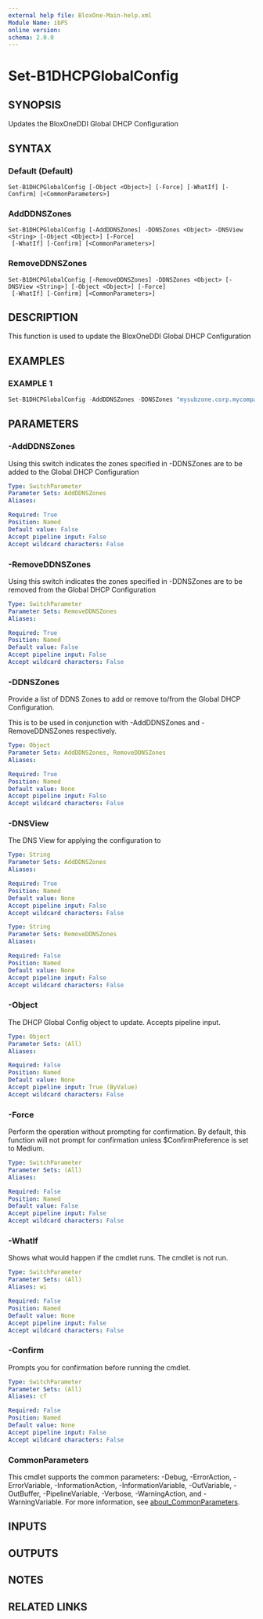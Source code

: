 ```yaml
---
external help file: BloxOne-Main-help.xml
Module Name: ibPS
online version:
schema: 2.0.0
---
```


# Set-B1DHCPGlobalConfig

## SYNOPSIS
Updates the BloxOneDDI Global DHCP Configuration

## SYNTAX

### Default (Default)
```
Set-B1DHCPGlobalConfig [-Object <Object>] [-Force] [-WhatIf] [-Confirm] [<CommonParameters>]
```

### AddDDNSZones
```
Set-B1DHCPGlobalConfig [-AddDDNSZones] -DDNSZones <Object> -DNSView <String> [-Object <Object>] [-Force]
 [-WhatIf] [-Confirm] [<CommonParameters>]
```

### RemoveDDNSZones
```
Set-B1DHCPGlobalConfig [-RemoveDDNSZones] -DDNSZones <Object> [-DNSView <String>] [-Object <Object>] [-Force]
 [-WhatIf] [-Confirm] [<CommonParameters>]
```

## DESCRIPTION
This function is used to update the BloxOneDDI Global DHCP Configuration

## EXAMPLES

### EXAMPLE 1
```powershell
Set-B1DHCPGlobalConfig -AddDDNSZones -DDNSZones "mysubzone.corp.mycompany.com" -DNSView "default"
```

## PARAMETERS

### -AddDDNSZones
Using this switch indicates the zones specified in -DDNSZones are to be added to the Global DHCP Configuration

```yaml
Type: SwitchParameter
Parameter Sets: AddDDNSZones
Aliases:

Required: True
Position: Named
Default value: False
Accept pipeline input: False
Accept wildcard characters: False
```

### -RemoveDDNSZones
Using this switch indicates the zones specified in -DDNSZones are to be removed from the Global DHCP Configuration

```yaml
Type: SwitchParameter
Parameter Sets: RemoveDDNSZones
Aliases:

Required: True
Position: Named
Default value: False
Accept pipeline input: False
Accept wildcard characters: False
```

### -DDNSZones
Provide a list of DDNS Zones to add or remove to/from the Global DHCP Configuration.

This is to be used in conjunction with -AddDDNSZones and -RemoveDDNSZones respectively.

```yaml
Type: Object
Parameter Sets: AddDDNSZones, RemoveDDNSZones
Aliases:

Required: True
Position: Named
Default value: None
Accept pipeline input: False
Accept wildcard characters: False
```

### -DNSView
The DNS View for applying the configuration to

```yaml
Type: String
Parameter Sets: AddDDNSZones
Aliases:

Required: True
Position: Named
Default value: None
Accept pipeline input: False
Accept wildcard characters: False
```

```yaml
Type: String
Parameter Sets: RemoveDDNSZones
Aliases:

Required: False
Position: Named
Default value: None
Accept pipeline input: False
Accept wildcard characters: False
```

### -Object
The DHCP Global Config object to update.
Accepts pipeline input.

```yaml
Type: Object
Parameter Sets: (All)
Aliases:

Required: False
Position: Named
Default value: None
Accept pipeline input: True (ByValue)
Accept wildcard characters: False
```

### -Force
Perform the operation without prompting for confirmation.
By default, this function will not prompt for confirmation unless $ConfirmPreference is set to Medium.

```yaml
Type: SwitchParameter
Parameter Sets: (All)
Aliases:

Required: False
Position: Named
Default value: False
Accept pipeline input: False
Accept wildcard characters: False
```

### -WhatIf
Shows what would happen if the cmdlet runs.
The cmdlet is not run.

```yaml
Type: SwitchParameter
Parameter Sets: (All)
Aliases: wi

Required: False
Position: Named
Default value: None
Accept pipeline input: False
Accept wildcard characters: False
```

### -Confirm
Prompts you for confirmation before running the cmdlet.

```yaml
Type: SwitchParameter
Parameter Sets: (All)
Aliases: cf

Required: False
Position: Named
Default value: None
Accept pipeline input: False
Accept wildcard characters: False
```

### CommonParameters
This cmdlet supports the common parameters: -Debug, -ErrorAction, -ErrorVariable, -InformationAction, -InformationVariable, -OutVariable, -OutBuffer, -PipelineVariable, -Verbose, -WarningAction, and -WarningVariable. For more information, see [about_CommonParameters](http://go.microsoft.com/fwlink/?LinkID=113216).

## INPUTS

## OUTPUTS

## NOTES

## RELATED LINKS
